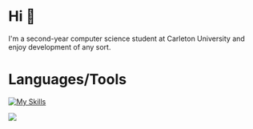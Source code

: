 # Hi :wave:


 I'm a second-year computer science student at Carleton University and enjoy development of any sort.
 

 
# Languages/Tools
[![My Skills](https://skillicons.dev/icons?i=py,java,c,js,react,next,html,css,github,git,neovim,linux&perline=6)](https://skillicons.dev)

![](https://komarev.com/ghpvc/?username=surgicalbear&color=lightgrey)






